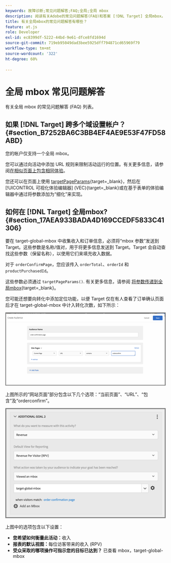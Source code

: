 ```yaml
---
keywords: 故障诊断;常见问题解答;FAQ;全局;全局 mbox
description: 阅读有关Adobe的常见问题解答(FAQ)和答案 [!DNL Target] 全局mbox。
title: 有关全局mbox的常见问题解答有哪些？
feature: at.js
role: Developer
exl-id: ec8399df-5222-44bd-9e61-dfce8fd1694d
source-git-commit: 719eb95049dad3bee5925dff794871cd65969f79
workflow-type: tm+mt
source-wordcount: '322'
ht-degree: 60%

---
```


# 全局 mbox 常见问题解答

有关全局 mbox 的常见问题解答 (FAQ) 列表。

## 如果 [!DNL Target] 跨多个域设置帐户？ {#section_B7252BA6C3BB4EF4AE9E53F47FD58ABD}

您的帐户仅支持一个全局 mbox。

您可以通过向活动中添加 URL 规则来限制活动运行的位置。有关更多信息，请参阅[在相似页面上包含相同体验](/help/main/c-experiences/c-visual-experience-composer/temtest.md#task_2539D51A18044F82B0D9895636546781)。

您还可以在页面上使用 [targetPageParams](https://developer.adobe.com/target/implement/client-side/atjs/atjs-functions/targetpageparams/){target=_blank}，然后在 [!UICONTROL 可视化体验编辑器] (VEC){target=_blank}或在基于表单的体验编辑器中通过将参数添加为“细化”来实现。

## 如何在 [!DNL Target] 全局mbox? {#section_17AEA933BADA4D169CCEDF5833C41306}

要在 target-global-mbox 中收集收入和订单信息，必须将“mbox 参数”发送到 Target。这些参数是名称/值对，用于将更多信息发送到 Target。Target 会自动查找这些参数（保留名称），以使用它们来填充收入数据。

对于 `orderConfirmPage`，您应该传入 `orderTotal`、`orderId` 和 `productPurchasedId`。

这些参数必须通过 `targetPageParams()`. 有关更多信息，请参阅 [将参数传递到全局mbox](https://developer.adobe.com/target/implement/client-side/atjs/global-mbox/pass-parameters-to-global-mbox/){target=_blank}。

您可能还想要向转化中添加定位功能，以便 Target 仅在有人查看了订单确认页面后才在 target-global-mbox 中计入转化次数，如下所示：

![](assets/revenue1.png)

上图所示的“网站页面”部分包含以下几个选项：“当前页面”、“URL”、“包含”及“orderconfirm”。

![](assets/revenue2.png)

上图中的选项包含以下设置：

* **您希望如何衡量此活动：**&#x200B;收入
* **报表的默认视图：**&#x200B;每位访客带来的收入 (RPV)
* **受众采取的哪项操作可指示您的目标已达到？** 已查看 mbox，target-global-mbox
